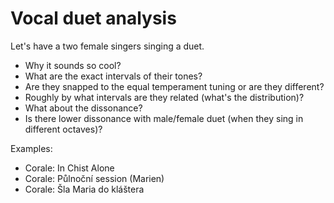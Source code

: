 # Vocal duet analysis

Let's have a two female singers singing a duet.

- Why it sounds so cool?
- What are the exact intervals of their tones?
- Are they snapped to the equal temperament tuning or are they different?
- Roughly by what intervals are they related (what's the distribution)?
- What about the dissonance?
- Is there lower dissonance with male/female duet (when they sing in different octaves)?

Examples:
- Corale: In Chist Alone
- Corale: Půlnoční session (Marien)
- Corale: Šla Maria do kláštera
